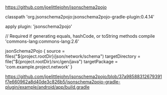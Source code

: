 
https://github.com/joelittlejohn/jsonschema2pojo

classpath 'org.jsonschema2pojo:jsonschema2pojo-gradle-plugin:0.4.14'

apply plugin: 'jsonschema2pojo'

// Required if generating equals, hashCode, or toString methods
    compile 'commons-lang:commons-lang:2.6'

jsonSchema2Pojo {
    source = files("${project.rootDir}/json/network/schema")
    targetDirectory = file("${project.rootDir}/src/gen/java")
    targetPackage = 'com.example.project.network'
}

https://github.com/joelittlejohn/jsonschema2pojo/blob/37a98588312679391f7e660962a8d40de3c826b5/jsonschema2pojo-gradle-plugin/example/android/app/build.gradle